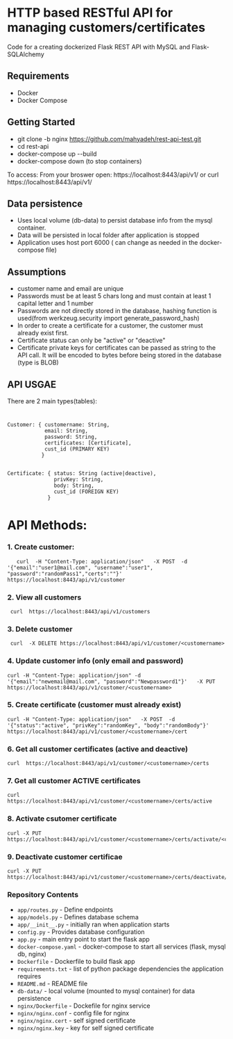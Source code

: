 # HTTP based RESTful API for managing customers/certificates

Code for a creating dockerized Flask REST API with MySQL and Flask-SQLAlchemy

## Requirements

- Docker
- Docker Compose

## Getting Started

- git clone -b nginx https://github.com/mahyadeh/rest-api-test.git
- cd rest-api
- docker-compose up --build
- docker-compose down (to stop containers)

To access:
  From your broswer open:
  https://localhost:8443/api/v1/
  or
  curl https://localhost:8443/api/v1/

## Data persistence
- Uses local volume (db-data) to persist database info from the mysql container.
- Data will be persisted in local folder after application is stopped 
- Application uses host port 6000 ( can change as needed in the docker-compose file)

## Assumptions
- customer name and email are unique
- Passwords must be at least 5 chars long and must contain at least 1 capital letter and 1 number
- Passwords are not directly stored in the database, hashing function is used(from werkzeug.security import generate_password_hash)
- In order to create a certificate for a customer, the customer must already exist first.
- Certificate status can only be  "active" or "deactive"
- Certificate private keys for certificates can be passed as string to the API call. It will be encoded to bytes before being stored in the database (type is BLOB)


## API USGAE
There are 2 main types(tables):

# 
    Customer: { customername: String,
                email: String,
                password: String,
                certificates: [Certificate],
                cust_id (PRIMARY KEY)
               }

            
    Certificate: { status: String (active|deactive),
                   privKey: String,
                   body: String,
                   cust_id (FOREIGN KEY)
                 }
               
# API Methods:
 ### 1. Create customer:
       curl  -H "Content-Type: application/json"   -X POST  -d '{"email":"user1@mail.com", "username":"user1", "password":"randomPass1","certs":""}' https://localhost:8443/api/v1/customer

 ### 2. View all customers
     curl  https://localhost:8443/api/v1/customers

 ### 3. Delete customer
     curl  -X DELETE https://localhost:8443/api/v1/customer/<customername>


 ### 4. Update customer info (only email and password)
    curl -H "Content-Type: application/json" -d '{"email":"newemail@mail.com", "password":"Newpassword1"}'   -X PUT https://localhost:8443/api/v1/customer/<customername>


 ### 5. Create certificate (customer must already exist)
    curl -H "Content-Type: application/json"   -X POST  -d '{"status":"active", "privKey":"randomKey", "body":"randomBody"}' https://localhost:8443/api/v1/customer/<customername>/cert

 ### 6.  Get all customer certificates (active and deactive)
    curl  https://localhost:8443/api/v1/customer/<customername>/certs

 ### 7. Get all customer ACTIVE certificates
    curl  https://localhost:8443/api/v1/customer/<customername>/certs/active

 ### 8. Activate csutomer certificate
    curl -X PUT https://localhost:8443/api/v1/customer/<customername>/certs/activate/<certID>

 ### 9. Deactivate customer certificae
    curl -X PUT https://localhost:8443/api/v1/customer/<customername>/certs/deactivate/<certID>            


### Repository Contents

- `app/routes.py` - Define  endpoints
- `app/models.py` - Defines database schema
- `app/__init__.py` - initially ran when application starts
- `config.py` - Provides database configuration
- `app.py` - main entry point to start the flask app
- `docker-compose.yaml` - docker-compose to start all services (flask, mysql db, nginx)
- `Dockerfile` - Dockerfile to build  flask app
- `requirements.txt` - list of python package dependencies the application requires
- `README.md` - README file
- `db-data/` - local volume (mounted to mysql container) for data persistence
- `nginx/Dockerfile` - Dockefile for nginx service
- `nginx/nginx.conf` - config file for nginx
- `nginx/nginx.cert` - self signed certificate 
- `nginx/nginx.key` - key for self signed certificate 

